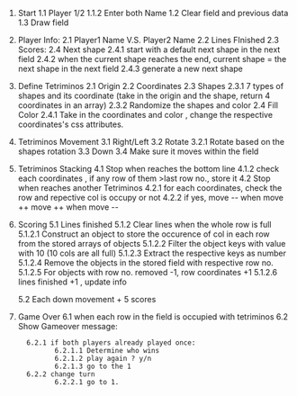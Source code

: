 
1. Start
    1.1 Player 1/2
        1.1.2 Enter both Name
    1.2 Clear field and previous data
    1.3 Draw field

2. Player Info:
   2.1 Player1 Name V.S. Player2 Name
   2.2 Lines FInished
   2.3 Scores:
   2.4 Next shape
       2.4.1 start with a default next shape in the next field
       2.4.2 when the current shape reaches the end, current shape = the next shape in the next field
       2.4.3 generate a new next shape


2. Define Tetriminos
    2.1 Origin
    2.2 Coordinates
    2.3 Shapes
        2.3.1 7 types of shapes and its coordinate (take in the origin and the shape, return 4 coordinates in an array)
        2.3.2 Randomize the shapes and color
    2.4 Fill Color
        2.4.1 Take in the coordinates and color , change the respective coordinates's css attributes.

3. Tetriminos Movement
    3.1 Right/Left
    3.2 Rotate
        3.2.1 Rotate based on the shapes rotation
    3.3 Down
    3.4 Make sure it moves within the field

4. Tetriminos Stacking
    4.1 Stop when reaches the bottom line
        4.1.2 check each coordinates , if any row of them >last row no., store it
    4.2 Stop when reaches another Tetriminos
        4.2.1 for each coordinates, check the row and repective col is occupy or not
        4.2.2 if yes, move -- when move ++
                      move ++ when move --

5. Scoring
    5.1 Lines finished
       5.1.2 Clear lines when the whole row is full
          5.1.2.1 Construct an object to store the occurence of col in each row from the stored arrays of objects
          5.1.2.2 Filter the object keys with value with 10 (10 cols are all full)
          5.1.2.3 Extract the respective keys as number
          5.1.2.4 Remove the objects in the stored field with respective row no.
          5.1.2.5 For objects with row no. removed -1, row coordinates +1
          5.1.2.6 lines finished +1 , update info


    5.2 Each down movement + 5 scores

6. Game Over
    6.1 when each row in the field is occupied with tetriminos
    6.2 Show Gameover message:

         6.2.1 if both players already played once:
                6.2.1.1 Determine who wins
                6.2.1.2 play again ? y/n
                6.2.1.3 go to the 1
         6.2.2 change turn
                6.2.2.1 go to 1.



